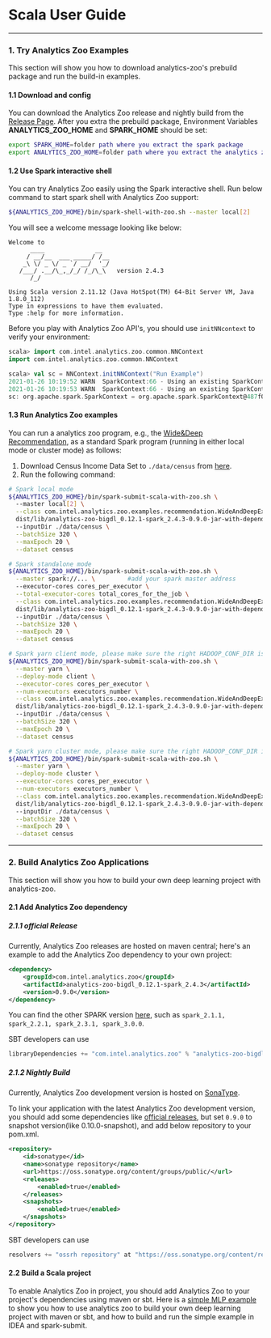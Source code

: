 # Scala User Guide

---

### **1. Try Analytics Zoo Examples**
This section will show you how to download analytics-zoo's prebuild package and run the build-in examples.
#### **1.1 Download and config** 
You can download the Analytics Zoo release and nightly build from the [Release Page](../release.md). 
After you extra the prebuild package, Environment Variables **ANALYTICS_ZOO_HOME** and **SPARK_HOME** should be set:

```bash
export SPARK_HOME=folder path where you extract the spark package
export ANALYTICS_ZOO_HOME=folder path where you extract the analytics zoo package
```

#### **1.2 Use Spark interactive shell**
You can try Analytics Zoo easily using the Spark interactive shell. Run below command to start spark shell with Analytics Zoo support:
```bash
${ANALYTICS_ZOO_HOME}/bin/spark-shell-with-zoo.sh --master local[2]
```
You will see a welcome message looking like below:
```
Welcome to
      ____              __
     / __/__  ___ _____/ /__
    _\ \/ _ \/ _ `/ __/  '_/
   /___/ .__/\_,_/_/ /_/\_\   version 2.4.3
      /_/
         
Using Scala version 2.11.12 (Java HotSpot(TM) 64-Bit Server VM, Java 1.8.0_112)
Type in expressions to have them evaluated.
Type :help for more information.
```

Before you play with Analytics Zoo API's, you should use `initNNcontext` to verify your environment:
```scala
scala> import com.intel.analytics.zoo.common.NNContext
import com.intel.analytics.zoo.common.NNContext

scala> val sc = NNContext.initNNContext("Run Example")
2021-01-26 10:19:52 WARN  SparkContext:66 - Using an existing SparkContext; some configuration may not take effect.
2021-01-26 10:19:53 WARN  SparkContext:66 - Using an existing SparkContext; some configuration may not take effect.
sc: org.apache.spark.SparkContext = org.apache.spark.SparkContext@487f025
```

#### **1.3 Run Analytics Zoo examples**
You can run a analytics zoo program, e.g., the [Wide&Deep Recommendation](https://github.com/intel-analytics/analytics-zoo/tree/master/zoo/src/main/scala/com/intel/analytics/zoo/examples/recommendation), as a standard Spark program (running in either local mode or cluster mode) as follows:

1. Download Census Income Data Set to `./data/census` from [here](https://archive.ics.uci.edu/ml/datasets/Census+Income).
2. Run the following command:
```bash
# Spark local mode
${ANALYTICS_ZOO_HOME}/bin/spark-submit-scala-with-zoo.sh \ 
  --master local[2] \
  --class com.intel.analytics.zoo.examples.recommendation.WideAndDeepExample \
  dist/lib/analytics-zoo-bigdl_0.12.1-spark_2.4.3-0.9.0-jar-with-dependencies.jar \   #change to your jar file if your download is not spark_2.4.3-0.9.0
  --inputDir ./data/census \
  --batchSize 320 \
  --maxEpoch 20 \
  --dataset census

# Spark standalone mode
${ANALYTICS_ZOO_HOME}/bin/spark-submit-scala-with-zoo.sh \
  --master spark://... \         #add your spark master address
  --executor-cores cores_per_executor \
  --total-executor-cores total_cores_for_the_job \
  --class com.intel.analytics.zoo.examples.recommendation.WideAndDeepExample \
  dist/lib/analytics-zoo-bigdl_0.12.1-spark_2.4.3-0.9.0-jar-with-dependencies.jar \   #change to your jar file if your download is not spark_2.4.3-0.9.0
  --inputDir ./data/census \
  --batchSize 320 \
  --maxEpoch 20 \
  --dataset census

# Spark yarn client mode, please make sure the right HADOOP_CONF_DIR is set
${ANALYTICS_ZOO_HOME}/bin/spark-submit-scala-with-zoo.sh \
  --master yarn \
  --deploy-mode client \
  --executor-cores cores_per_executor \
  --num-executors executors_number \
  --class com.intel.analytics.zoo.examples.recommendation.WideAndDeepExample \
  dist/lib/analytics-zoo-bigdl_0.12.1-spark_2.4.3-0.9.0-jar-with-dependencies.jar \   #change to your jar file if your download is not spark_2.4.3-0.9.0
  --inputDir ./data/census \
  --batchSize 320 \
  --maxEpoch 20 \
  --dataset census

# Spark yarn cluster mode, please make sure the right HADOOP_CONF_DIR is set
${ANALYTICS_ZOO_HOME}/bin/spark-submit-scala-with-zoo.sh \
  --master yarn \
  --deploy-mode cluster \
  --executor-cores cores_per_executor \
  --num-executors executors_number \
  --class com.intel.analytics.zoo.examples.recommendation.WideAndDeepExample \
  dist/lib/analytics-zoo-bigdl_0.12.1-spark_2.4.3-0.9.0-jar-with-dependencies.jar \   #change to your jar file if your download is not spark_2.4.3-0.9.0
  --inputDir ./data/census \
  --batchSize 320 \
  --maxEpoch 20 \
  --dataset census
```

--- 

### **2. Build Analytics Zoo Applications**
This section will show you how to build your own deep learning project with analytics-zoo. 
#### **2.1 Add Analytics Zoo dependency**
##### **2.1.1 official Release** 
Currently, Analytics Zoo releases are hosted on maven central; here's an example to add the Analytics Zoo dependency to your own project:
```xml
<dependency>
    <groupId>com.intel.analytics.zoo</groupId>
    <artifactId>analytics-zoo-bigdl_0.12.1-spark_2.4.3</artifactId>
    <version>0.9.0</version>
</dependency>
```
You can find the other SPARK version [here](https://search.maven.org/search?q=analytics-zoo-bigdl), such as `spark_2.1.1, spark_2.2.1, spark_2.3.1, spark_3.0.0`.   


SBT developers can use
```sbt
libraryDependencies += "com.intel.analytics.zoo" % "analytics-zoo-bigdl_0.12.1-spark_2.4.3" % "0.9.0"
```

##### **2.1.2 Nightly Build**
Currently, Analytics Zoo development version is hosted on [SonaType](https://oss.sonatype.org/content/groups/public/com/intel/analytics/zoo/).

To link your application with the latest Analytics Zoo development version, you should add some dependencies like [official releases](#11-official-release), but set `0.9.0` to snapshot version(like 0.10.0-snapshot), and add below repository to your pom.xml.

```xml
<repository>
    <id>sonatype</id>
    <name>sonatype repository</name>
    <url>https://oss.sonatype.org/content/groups/public/</url>
    <releases>
        <enabled>true</enabled>
    </releases>
    <snapshots>
        <enabled>true</enabled>
    </snapshots>
</repository>
```

SBT developers can use
```sbt
resolvers += "ossrh repository" at "https://oss.sonatype.org/content/repositories/snapshots/"
```


#### **2.2 Build a Scala project**
To enable Analytics Zoo in project, you should add Analytics Zoo to your project's dependencies using maven or sbt. 
Here is a [simple MLP example](https://github.com/intel-analytics/zoo-tutorials/tree/master/scala/SimpleMlp) to show you how to use analytics zoo to build your own deep learning project with maven or sbt, and how to build and run the simple example in IDEA and spark-submit.

